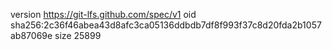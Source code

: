 version https://git-lfs.github.com/spec/v1
oid sha256:2c36f46abea43d8afc3ca05136ddbdb7df8f993f37c8d20fda2b1057ab87069e
size 25899
